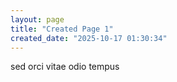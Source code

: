 ```yaml
---
layout: page
title: "Created Page 1"
created_date: "2025-10-17 01:30:34"
---
```


sed orci vitae odio tempus 
